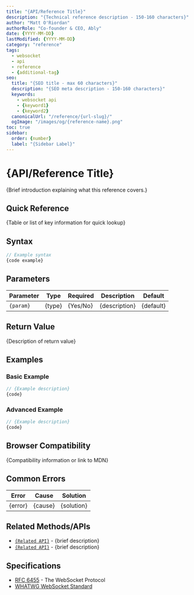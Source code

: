 ```yaml
---
title: "{API/Reference Title}"
description: "{Technical reference description - 150-160 characters}"
author: "Matt O'Riordan"
authorRole: "Co-founder & CEO, Ably"
date: {YYYY-MM-DD}
lastModified: {YYYY-MM-DD}
category: "reference"
tags: 
  - websocket
  - api
  - reference
  - {additional-tag}
seo:
  title: "{SEO title - max 60 characters}"
  description: "{SEO meta description - 150-160 characters}"
  keywords: 
    - websocket api
    - {keyword1}
    - {keyword2}
  canonicalUrl: "/reference/{url-slug}/"
  ogImage: "/images/og/{reference-name}.png"
toc: true
sidebar:
  order: {number}
  label: "{Sidebar Label}"
---
```


# {API/Reference Title}

{Brief introduction explaining what this reference covers.}

## Quick Reference

{Table or list of key information for quick lookup}

## Syntax

```javascript
// Example syntax
{code example}
```

## Parameters

| Parameter | Type | Required | Description | Default |
|-----------|------|----------|-------------|---------|
| `{param}` | {type} | {Yes/No} | {description} | {default} |

## Return Value

{Description of return value}

## Examples

### Basic Example

```javascript
// {Example description}
{code}
```

### Advanced Example

```javascript
// {Example description}
{code}
```

## Browser Compatibility

{Compatibility information or link to MDN}

## Common Errors

| Error | Cause | Solution |
|-------|-------|----------|
| {error} | {cause} | {solution} |

## Related Methods/APIs

- [`{Related API}`]({link}) - {brief description}
- [`{Related API}`]({link}) - {brief description}

## Specifications

- [RFC 6455](https://datatracker.ietf.org/doc/html/rfc6455) - The WebSocket Protocol
- [WHATWG WebSocket Standard](https://websockets.spec.whatwg.org/)